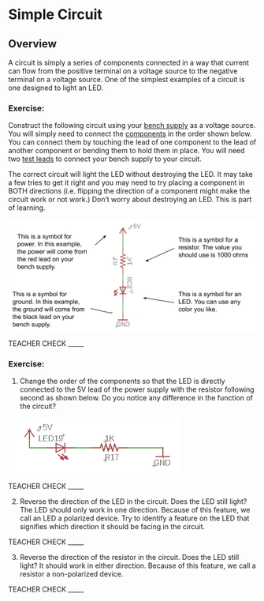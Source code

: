 # Simple Circuit

## Overview

A circuit is simply a series of components connected in a way that current can flow from the positive terminal on a voltage source to the negative terminal on a voltage source. One of the simplest examples of a circuit is one designed to light an LED.

### Exercise:

Construct the following circuit using your [bench supply](https://www.google.com/url?q=https://docs.google.com/document/d/1BmZbXzxnD2j17QToSZ9jeZmnP7burwfksfQq2v4zu-Y/edit%23heading%3Dh.x2bqdmttrjfd&sa=D&ust=1587613173836000) as a voltage source. You will simply need to connect the [components](https://www.google.com/url?q=https://docs.google.com/document/d/1BmZbXzxnD2j17QToSZ9jeZmnP7burwfksfQq2v4zu-Y/edit%23heading%3Dh.s6ahz6tu1kg9&sa=D&ust=1587613173836000) in the order shown below. You can connect them by touching the lead of one component to the lead of another component or bending them to hold them in place. You will need two [test leads](https://www.google.com/url?q=https://docs.google.com/document/d/1BmZbXzxnD2j17QToSZ9jeZmnP7burwfksfQq2v4zu-Y/edit%23heading%3Dh.21kolzx0ntn7&sa=D&ust=1587613173836000) to connect your bench supply to your circuit.

The correct circuit will light the LED without destroying the LED. It may take a few tries to get it right and you may need to try placing a component in BOTH directions (i.e. flipping the direction of a component might make the circuit work or not work.) Don’t worry about destroying an LED. This is part of learning.

![](images/image107.png)

TEACHER CHECK \_\_\_\_\_

### Exercise:

1.  Change the order of the components so that the LED is directly connected to the 5V lead of the power supply with the resistor following second as shown below. Do you notice any difference in the function of the circuit?

![](images/image108.png)

TEACHER CHECK \_\_\_\_\_

2.  Reverse the direction of the LED in the circuit. Does the LED still light? The LED should only work in one direction. Because of this feature, we call an LED a polarized device. Try to identify a feature on the LED that signifies which direction it should be facing in the circuit.

TEACHER CHECK \_\_\_\_\_

3.  Reverse the direction of the resistor in the circuit. Does the LED still light? It should work in either direction. Because of this feature, we call a resistor a non-polarized device.

TEACHER CHECK \_\_\_\_\_
